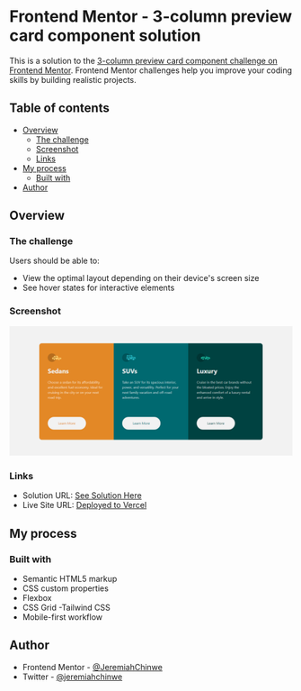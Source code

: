 # Frontend Mentor - 3-column preview card component solution

This is a solution to the [3-column preview card component challenge on Frontend Mentor](https://www.frontendmentor.io/challenges/3column-preview-card-component-pH92eAR2-). Frontend Mentor challenges help you improve your coding skills by building realistic projects. 

## Table of contents

- [Overview](#overview)
  - [The challenge](#the-challenge)
  - [Screenshot](#screenshot)
  - [Links](#links)
- [My process](#my-process)
  - [Built with](#built-with)
- [Author](#author)

## Overview

### The challenge

Users should be able to:

- View the optimal layout depending on their device's screen size
- See hover states for interactive elements

### Screenshot

![](./images/3-column-preview-card-solution.png)

### Links

- Solution URL: [See Solution Here](https://www.frontendmentor.io/challenges/3column-preview-card-component-pH92eAR2-/hub?share=true)
- Live Site URL: [Deployed to Vercel](https://3-column-preview-card-pearl.vercel.app/)

## My process

### Built with

- Semantic HTML5 markup
- CSS custom properties
- Flexbox
- CSS Grid
-Tailwind CSS
- Mobile-first workflow

## Author

- Frontend Mentor - [@JeremiahChinwe](https://www.frontendmentor.io/profile/JeremiahChinwe)
- Twitter - [@jeremiahchinwe](https://www.twitter.com/jeremiahchinwe)

